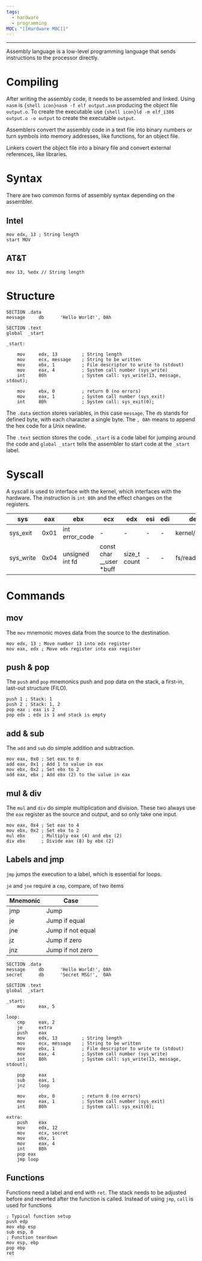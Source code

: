 ```yaml
---
tags:
  - hardware
  - programming
MOC: "[[Hardware MOC]]"
---
```

-- --

Assembly language is a low-level programming language that sends instructions to the processor directly.

# Compiling

After writing the assembly code, it needs to be assembled and linked. Using `nasm` is `{shell icon}nasm -f elf output.asm` producing the object file `output.o`. To create the executable use `{shell icon}ld -m elf_i386 output.o -o output` to create the executable `output`. 

Assemblers convert the assembly code in a text file into binary numbers or turn symbols into memory addresses, like functions, for an object file.

Linkers covert the object file into a binary file and convert external references, like libraries.

# Syntax

There are two common forms of assembly syntax depending on the assembler.

## Intel

```arm-asm
mov edx, 13 ; String length
start MOV 
```
## AT&T

```Armasm
mov 13, %edx // String length
```


# Structure

```arm-asm
SECTION .data
message     db      'Hello World!', 0Ah
 
SECTION .text
global  _start
 
_start:
 
    mov     edx, 13         ; String length
    mov     ecx, message    ; String to be written
    mov     ebx, 1          ; File descriptor to write to (stdout)
    mov     eax, 4          ; System call number (sys_write)
    int     80h             ; System call: sys_write(13, message, stdout);
 
    mov     ebx, 0          ; return 0 (no errors)
    mov     eax, 1          ; System call number (sys_exit)
    int     80h             ; System call: sys_exit(0);
```

The `.data` section stores variables, in this case `message`. The `db` stands for defined byte, with each character a single byte. The `, 0Ah` means to append the hex code for a Unix newline. 

The `.text` section stores the code. `_start` is a code label for jumping around the code and `global _start` tells the assembler to start code at the `_start` label.

# Syscall

A syscall is used to interface with the kernel, which interfaces with the hardware. The instruction is `int 80h` and the effect changes on the registers.


| sys       | eax  | ebx             | ecx                        | edx          | esi | edi | definition          |
| --------- | ---- | --------------- | -------------------------- | ------------ | --- | --- | ------------------- |
| sys_exit  | 0x01 | int error_code  | -                          | -            | -   | -   | kernel/exit.c:935   |
| sys_write | 0x04 | unsigned int fd | const char \_\_user \*buff | size_t count | -   | -   | fs/read_write.c:581 |

# Commands
## mov

The `mov` mnemonic moves data from the source to the destination. 

```armasm
mov edx, 13 ; Move number 13 into edx register
mov eax, edx ; Move edx register into eax register
```

## push & pop

The `push` and `pop` mnemonics push and pop data on the stack, a first-in, last-out structure (FILO).

```armasm
push 1 ; Stack: 1
push 2 ; Stack: 1, 2
pop eax ; eax is 2
pop edx ; edx is 1 and stack is empty
```

## add & sub

The `add` and `sub` do simple addition and subtraction.

```armasm
mov eax, 0x0 ; Set eax to 0
add eax, 0x1 ; Add 1 to value in eax
mov ebx, 0x2 ; Set ebx to 2
add eax, ebx ; Add ebx (2) to the value in eax
```

## mul & div

The `mul` and `div` do simple multiplication and division. These two always use the `eax` register as the source and output, and so only take one input.

```armasm
mov eax, 0x4 ; Set eax to 4
mov ebx, 0x2 ; Set ebx to 2
mul ebx      ; Multiply eax (4) and ebx (2)
div ebx      ; Divide eax (8) by ebx (2) 
```

## Labels and jmp

`jmp` jumps the execution to a label, which is essential for loops.

`je` and `jne` require a `cmp`, compare, of two items

| Mnemonic | Case              |
| -------- | ----------------- |
| jmp      | Jump              |
| je       | Jump if equal     |
| jne      | Jump if not equal |
| jz       | Jump if zero      |
| jnz      | Jump if not zero  |
```armasm
SECTION .data
message     db      'Hello World!', 0Ah
secret      db      'Secret MSG!',  0Ah
 
SECTION .text
global  _start
 
_start:
    mov     eax, 5
 
loop:
	cmp     eax, 2
	je      extra
    push    eax
    mov     edx, 13         ; String length
    mov     ecx, message    ; String to be written
    mov     ebx, 1          ; File descriptor to write to (stdout)
    mov     eax, 4          ; System call number (sys_write)
    int     80h             ; System call: sys_write(13, message, stdout);

    pop     eax
    sub     eax, 1
    jnz     loop
 
    mov     ebx, 0          ; return 0 (no errors)
    mov     eax, 1          ; System call number (sys_exit)
    int     80h             ; System call: sys_exit(0);

extra:
	push    eax
	mov     edx, 12
	mov     ecx, secret
	mov     ebx, 1
	mov     eax, 4
	int     80h
	pop eax
	jmp loop 
```

## Functions

Functions need a label and end with `ret`. The stack needs to be adjusted before and reverted after the function is called. Instead of using `jmp`, `call` is used for functions

```armasm
; Typical function setup
push edp
mov ebp esp
sub esp, 0
; Function teardown
mov esp, ebp
pop ebp
ret
```